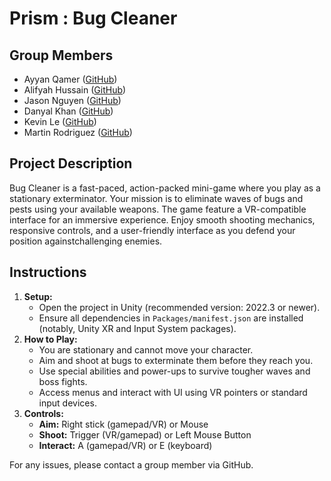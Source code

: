 # Prism : Bug Cleaner

## Group Members
- Ayyan Qamer ([GitHub](https://github.com/ayyan67))
- Alifyah Hussain ([GitHub](https://github.com/alifyah-m))
- Jason Nguyen ([GitHub](https://github.com/JasonNguyen47))
- Danyal Khan ([GitHub](https://github.com/DanyalKhan21))
- Kevin Le ([GitHub](https://github.com/keb-web))
- Martin Rodriguez ([GitHub](https://github.com/mprojr))

## Project Description
Bug Cleaner is a fast-paced, action-packed mini-game where you play as a stationary exterminator. Your mission is to eliminate waves of bugs and pests using your available weapons. The game feature a VR-compatible interface for an immersive experience. Enjoy smooth shooting mechanics, responsive controls, and a user-friendly interface as you defend your position againstchallenging enemies.

## Instructions
1. **Setup:**
   - Open the project in Unity (recommended version: 2022.3 or newer).
   - Ensure all dependencies in `Packages/manifest.json` are installed (notably, Unity XR and Input System packages).
2. **How to Play:**
   - You are stationary and cannot move your character.
   - Aim and shoot at bugs to exterminate them before they reach you.
   - Use special abilities and power-ups to survive tougher waves and boss fights.
   - Access menus and interact with UI using VR pointers or standard input devices.
3. **Controls:**
   - **Aim:** Right stick (gamepad/VR) or Mouse
   - **Shoot:** Trigger (VR/gamepad) or Left Mouse Button
   - **Interact:** A (gamepad/VR) or E (keyboard)


For any issues, please contact a group member via GitHub.
